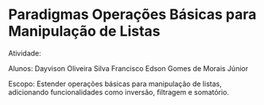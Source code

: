 # Paradigmas Operações Básicas para Manipulação de Listas

Atividade:

Alunos: 
Dayvison Oliveira Silva
Francisco Edson Gomes de Morais Júnior

Escopo:
Estender operações básicas para manipulação de listas, adicionando funcionalidades como inversão, filtragem e somatório.
